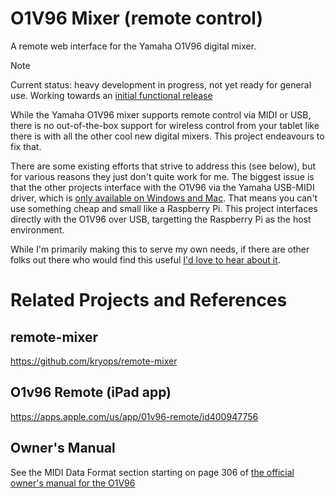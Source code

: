 # O1V96 Mixer (remote control)

A remote web interface for the Yamaha O1V96 digital mixer.

> [!NOTE] 
> Current status: heavy development in progress, not yet ready for general use.
> Working towards an 
> [initial functional release](https://github.com/cschmidt/o1v96-mixer/milestone/1)

While the Yamaha O1V96 mixer supports remote control via MIDI or USB, there is
no out-of-the-box support for wireless control from your tablet like there is 
with all the other cool new digital mixers. This project endeavours to fix that.

There are some existing efforts that strive to address this (see below), but for
various reasons they just don't quite work for me. The biggest issue is that the
other projects interface with the O1V96 via the Yamaha USB-MIDI driver, which is
[only available on Windows and Mac](https://usa.yamaha.com/products/contents/music_production/downloads/firmware_software/index.html?c=music_production&k=USB-MIDI). 
That means you can't use something cheap and small like a Raspberry Pi. This
project interfaces directly with the O1V96 over USB, targetting the Raspberry Pi
as the host environment.

While I'm primarily making this to serve my own needs, if there are other folks
out there who would find this useful 
[I'd love to hear about it](https://github.com/cschmidt/o1v96-mixer/discussions/19).

# Related Projects and References

## remote-mixer
https://github.com/kryops/remote-mixer

## O1v96 Remote (iPad app)
https://apps.apple.com/us/app/01v96-remote/id400947756

## Owner's Manual
See the MIDI Data Format section starting on page 306 of [the official owner's 
manual for the O1V96](https://usa.yamaha.com/files/download/other_assets/5/334235/01v96v2_om_en_f0.pdf)